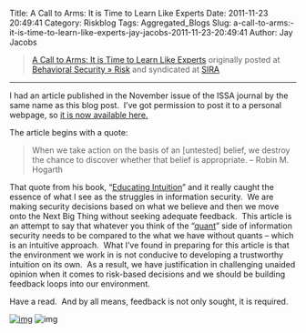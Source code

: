Title: A Call to Arms: It is Time to Learn Like Experts
Date: 2011-11-23 20:49:41
Category: Riskblog
Tags: Aggregated_Blogs
Slug: a-call-to-arms:-it-is-time-to-learn-like-experts-jay-jacobs-2011-11-23-20:49:41
Author: Jay Jacobs

>[A Call to Arms: It is Time to Learn Like Experts](http://beechplane.wordpress.com/2011/11/23/a-call-to-arms-it-is-time-to-learn-like-experts/) originally posted at [Behavioral Security » Risk](http://beechplane.wordpress.com) and syndicated at [SIRA](http://societyinforisk.org)
***
I had an article published in the November issue of the ISSA journal by the same name as this blog post.  I’ve got permission to post it to a personal webpage, so [it is now available here.](http://beechplane.files.wordpress.com/2011/11/a-call-to-arms_issa1111.pdf) 

The article begins with a quote:

> When we take action on the basis of an [untested] belief, we destroy the chance to discover whether that belief is appropriate. – Robin M. Hogarth

That quote from his book, “[Educating Intuition](http://www.amazon.com/Educating-Intuition-Robin-M-Hogarth/dp/0226348628)” and it really caught the essence of what I see as the struggles in information security.  We are making security decisions based on what we believe and then we move onto the Next Big Thing without seeking adequate feedback.  This article is an attempt to say that whatever you think of the “[quant](http://en.wikipedia.org/wiki/Quantitative_analyst)” side of information security needs to be compared to the what we have without quants – which is an intuitive approach.  What I’ve found in preparing for this article is that the environment we work in is not conducive to developing a trustworthy intuition on its own.  As a result, we have justification in challenging unaided opinion when it comes to risk-based decisions and we should be building feedback loops into our environment.

Have a read.  And by all means, feedback is not only sought, it is required.

[![img](http://feeds.wordpress.com/1.0/comments/beechplane.wordpress.com/92/)](http://feeds.wordpress.com/1.0/gocomments/beechplane.wordpress.com/92/) ![img](http://stats.wordpress.com/b.gif?host=beechplane.wordpress.com&blog=13708129&post=92&subd=beechplane&ref=&feed=1)


